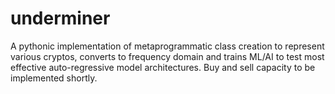 # underminer

A pythonic implementation of metaprogrammatic class creation to represent various cryptos, converts to frequency domain and trains ML/AI to test most effective auto-regressive model architectures. Buy and sell capacity to be implemented shortly.
